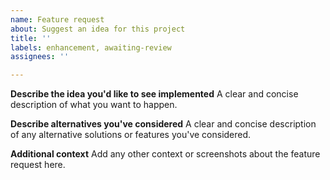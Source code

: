 ```yaml
---
name: Feature request
about: Suggest an idea for this project
title: ''
labels: enhancement, awaiting-review
assignees: ''

---
```


**Describe the idea you'd like to see implemented**
A clear and concise description of what you want to happen.

**Describe alternatives you've considered**
A clear and concise description of any alternative solutions or features you've considered.

**Additional context**
Add any other context or screenshots about the feature request here.
